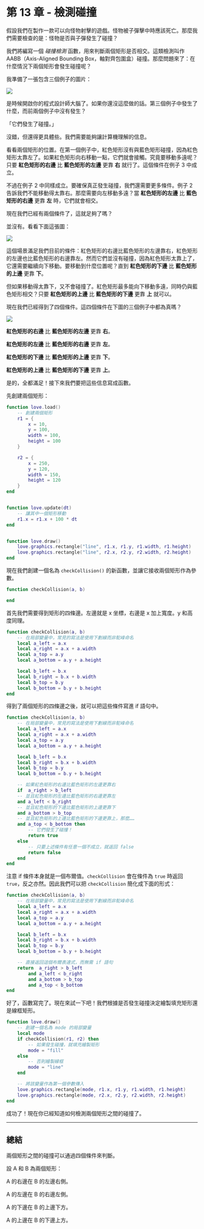 # 第 13 章 - 檢測碰撞

假設我們在製作一款可以向怪物射擊的遊戲。怪物被子彈擊中時應該死亡。那麼我們需要檢查的是：怪物是否與子彈發生了碰撞？

我們將編寫一個 *碰撞檢測* 函數，用來判斷兩個矩形是否相交。這類檢測叫作 AABB（Axis-Aligned Bounding Box，軸對齊包圍盒）碰撞。那麼問題來了：在什麼情況下兩個矩形會發生碰撞呢？

我準備了一張包含三個例子的圖片：

![](/images/book/13/rectangles1.png)

是時候開啟你的程式設計師大腦了。如果你還沒這麼做的話。第三個例子中發生了什麼，而前兩個例子中沒有發生？

「它們發生了碰撞。」

沒錯，但還得更具體些。我們需要能夠讓計算機理解的信息。

看看兩個矩形的位置。在第一個例子中，紅色矩形沒有與藍色矩形碰撞，因為紅色矩形太靠左了。如果紅色矩形向右移動一點，它們就會接觸。究竟要移動多遠呢？只要 **紅色矩形的右邊** 比 **藍色矩形的左邊** 更靠 **右** 就行了。這個條件在例子 3 中成立。

不過在例子 2 中同樣成立。要確保真正發生碰撞，我們還需要更多條件。例子 2 告訴我們不能移動得太靠右。那麼需要向左移動多遠？當 **紅色矩形的左邊** 比 **藍色矩形的右邊** 更靠 **左** 時，它們就會相交。

現在我們已經有兩個條件了，這就足夠了嗎？

並沒有。看看下面這張圖：

![](/images/book/13/rectangles2.png)

這個場景滿足我們目前的條件：紅色矩形的右邊比藍色矩形的左邊靠右，紅色矩形的左邊也比藍色矩形的右邊靠左。然而它們並沒有碰撞，因為紅色矩形太靠上了，它還需要繼續向下移動。要移動到什麼位置呢？直到 **紅色矩形的下邊** 比 **藍色矩形的上邊** 更靠 **下**。

但如果移動得太靠下，又不會碰撞了。紅色矩形最多能向下移動多遠，同時仍與藍色矩形相交？只要 **紅色矩形的上邊** 比 **藍色矩形的下邊** 更靠 **上** 就可以。

現在我們已經得到了四個條件。這四個條件在下圖的三個例子中都為真嗎？

![](/images/book/13/rectangles3.png)

**紅色矩形的右邊** 比 **藍色矩形的左邊** 更靠 **右**。

**紅色矩形的左邊** 比 **藍色矩形的右邊** 更靠 **左**。

**紅色矩形的下邊** 比 **藍色矩形的上邊** 更靠 **下**。

**紅色矩形的上邊** 比 **藍色矩形的下邊** 更靠 **上**。

是的，全都滿足！接下來我們要把這些信息寫成函數。

先創建兩個矩形：

```lua
function love.load()
    -- 創建兩個矩形
    r1 = {
        x = 10,
        y = 100,
        width = 100,
        height = 100
    }

    r2 = {
        x = 250,
        y = 120,
        width = 150,
        height = 120
    }
end


function love.update(dt)
    -- 讓其中一個矩形移動
    r1.x = r1.x + 100 * dt
end


function love.draw()
    love.graphics.rectangle("line", r1.x, r1.y, r1.width, r1.height)
    love.graphics.rectangle("line", r2.x, r2.y, r2.width, r2.height)
end
```

現在我們創建一個名為 `checkCollision()` 的新函數，並讓它接收兩個矩形作為參數。

```lua
function checkCollision(a, b)

end
```

首先我們需要得到矩形的四條邊。左邊就是 x 坐標，右邊是 x 加上寬度。y 和高度同理。

```lua
function checkCollision(a, b)
    -- 在局部變量中，常見的寫法是使用下劃線而非駝峰命名
    local a_left = a.x
    local a_right = a.x + a.width
    local a_top = a.y
    local a_bottom = a.y + a.height

    local b_left = b.x
    local b_right = b.x + b.width
    local b_top = b.y
    local b_bottom = b.y + b.height
end
```

得到了兩個矩形的四條邊之後，就可以把這些條件寫進 if 語句中。

```lua
function checkCollision(a, b)
    -- 在局部變量中，常見的寫法是使用下劃線而非駝峰命名
    local a_left = a.x
    local a_right = a.x + a.width
    local a_top = a.y
    local a_bottom = a.y + a.height

    local b_left = b.x
    local b_right = b.x + b.width
    local b_top = b.y
    local b_bottom = b.y + b.height

    -- 如果紅色矩形的右邊比藍色矩形的左邊更靠右
    if  a_right > b_left
    -- 並且紅色矩形的左邊比藍色矩形的右邊更靠左
    and a_left < b_right
    -- 並且紅色矩形的下邊比藍色矩形的上邊更靠下
    and a_bottom > b_top
    -- 並且紅色矩形的上邊比藍色矩形的下邊更靠上，那麼……
    and a_top < b_bottom then
        -- 它們發生了碰撞！
        return true
    else
        -- 只要上述條件有任意一個不成立，就返回 false
        return false
    end
end
```

注意 if 條件本身就是一個布爾值。`checkCollision` 會在條件為 `true` 時返回 `true`，反之亦然。因此我們可以把 `checkCollision` 簡化成下面的形式：

```lua
function checkCollision(a, b)
    -- 在局部變量中，常見的寫法是使用下劃線而非駝峰命名
    local a_left = a.x
    local a_right = a.x + a.width
    local a_top = a.y
    local a_bottom = a.y + a.height

    local b_left = b.x
    local b_right = b.x + b.width
    local b_top = b.y
    local b_bottom = b.y + b.height

    -- 直接返回這個布爾表達式，而無需 if 語句
    return  a_right > b_left
        and a_left < b_right
        and a_bottom > b_top
        and a_top < b_bottom
end
```

好了，函數寫完了。現在來試一下吧！我們根據是否發生碰撞決定繪製填充矩形還是線框矩形。

```lua
function love.draw()
    -- 創建一個名為 mode 的局部變量
    local mode
    if checkCollision(r1, r2) then
        -- 如果發生碰撞，就填充繪製矩形
        mode = "fill"
    else
        -- 否則繪製線框
        mode = "line"
    end

    -- 將該變量作為第一個參數傳入
    love.graphics.rectangle(mode, r1.x, r1.y, r1.width, r1.height)
    love.graphics.rectangle(mode, r2.x, r2.y, r2.width, r2.height)
end
```

成功了！現在你已經知道如何檢測兩個矩形之間的碰撞了。

___

## 總結

兩個矩形之間的碰撞可以通過四個條件來判斷。

設 A 和 B 為兩個矩形：

A 的右邊在 B 的左邊右側。

A 的左邊在 B 的右邊左側。

A 的下邊在 B 的上邊下方。

A 的上邊在 B 的下邊上方。
